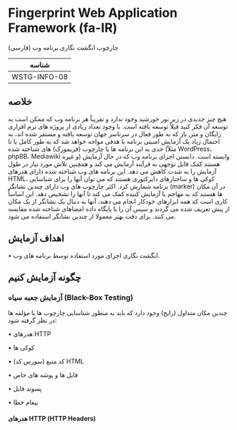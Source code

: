# Fingerprint Web Application Framework (fa-IR)

چارچوب انگشت نگاری برنامه وب (فارسی)

|شناسه          |
|------------|
|WSTG-INFO-08|

## خلاصه

هیچ چیز جدیدی در زیر نور خورشید وجود ندارد و تقریباً هر برنامه وب که ممکن است به توسعه آن فکر کنید قبلاً توسعه یافته است. با وجود تعداد زیادی از پروژه های نرم افزاری رایگان و متن باز که به طور فعال در سرتاسر جهان توسعه یافته و مستقر شده اند، به احتمال زیاد یک آزمایش امنیتی برنامه با هدفی مواجه خواهد شد که به طور کامل یا تا حدی به این برنامه ها یا چارچوب (فریمورک) های شناخته شده (مثلاً WordPress، phpBB، Mediawiki و غیره) وابسته است. دانستن اجزای برنامه وب که در حال آزمایش هستند کمک قابل توجهی به فرآیند آزمایش می کند و همچنین تلاش مورد نیاز در طول آزمایش را به شدت کاهش می دهد. این برنامه های وب شناخته شده دارای هدرهای HTML، کوکی ها و ساختارهای دایرکتوری هستند که می توان آنها را برای شناسایی برنامه شمارش کرد. اکثر چارچوب های وب دارای چندین نشانگر (marker) در آن مکان ها هستند که به مهاجم یا آزمایش کننده کمک می کند تا آنها را تشخیص دهد. این اساساً کاری است که همه ابزارهای خودکار انجام می دهند، آنها به دنبال یک نشانگر از یک مکان از پیش تعریف شده می گردند و سپس آن را با پایگاه داده امضاهای شناخته شده مقایسه می کنند. برای دقت بهتر معمولا از چندین نشانگر استفاده می شود.

## اهداف آزمایش

• انگشت نگاری اجزای مورد استفاده توسط برنامه های وب.

## چگونه آزمایش کنیم

### آزمایش جعبه سیاه (Black-Box Testing)

چندین مکان متداول (رایج) وجود دارد که باید به منظور شناسایی چارچوب ها یا مؤلفه ها در نظر گرفته شود:

• هدرهای HTTP

• کوکی ها

• کد منبع (سورس کد) HTML

• فایل ها و پوشه های خاص

• پسوند فایل

• پیغام خطا

#### هدرهای HTTP &#x202b;(HTTP Headers)

